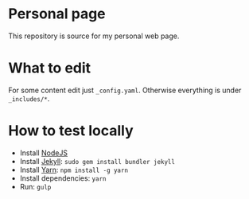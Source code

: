 # Personal page

This repository is source for my personal web page.

# What to edit

For some content edit just `_config.yaml`. Otherwise everything is under `_includes/*`.

# How to test locally

- Install [NodeJS](https://nodejs.org/)
- Install [Jekyll](https://jekyllrb.com): `sudo gem install bundler jekyll`
- Install [Yarn](https://yarnpkg.com/): `npm install -g yarn`
- Install dependencies: `yarn`
- Run: `gulp`

